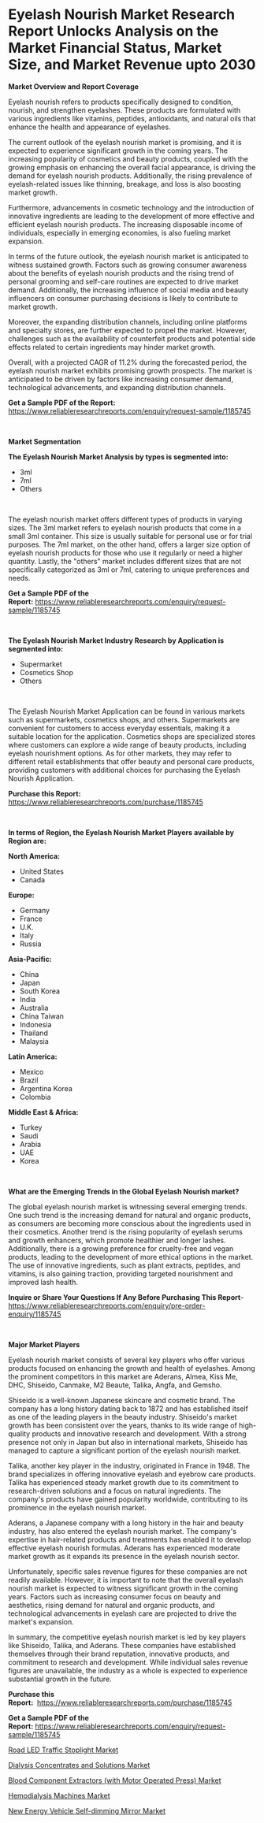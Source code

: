 <p><h1>Eyelash Nourish Market Research Report Unlocks Analysis on the Market Financial Status, Market Size, and Market Revenue upto 2030</h1></p><p><strong>Market Overview and Report Coverage</strong></p>
<p><p>Eyelash nourish refers to products specifically designed to condition, nourish, and strengthen eyelashes. These products are formulated with various ingredients like vitamins, peptides, antioxidants, and natural oils that enhance the health and appearance of eyelashes.</p><p>The current outlook of the eyelash nourish market is promising, and it is expected to experience significant growth in the coming years. The increasing popularity of cosmetics and beauty products, coupled with the growing emphasis on enhancing the overall facial appearance, is driving the demand for eyelash nourish products. Additionally, the rising prevalence of eyelash-related issues like thinning, breakage, and loss is also boosting market growth.</p><p>Furthermore, advancements in cosmetic technology and the introduction of innovative ingredients are leading to the development of more effective and efficient eyelash nourish products. The increasing disposable income of individuals, especially in emerging economies, is also fueling market expansion.</p><p>In terms of the future outlook, the eyelash nourish market is anticipated to witness sustained growth. Factors such as growing consumer awareness about the benefits of eyelash nourish products and the rising trend of personal grooming and self-care routines are expected to drive market demand. Additionally, the increasing influence of social media and beauty influencers on consumer purchasing decisions is likely to contribute to market growth.</p><p>Moreover, the expanding distribution channels, including online platforms and specialty stores, are further expected to propel the market. However, challenges such as the availability of counterfeit products and potential side effects related to certain ingredients may hinder market growth.</p><p>Overall, with a projected CAGR of 11.2% during the forecasted period, the eyelash nourish market exhibits promising growth prospects. The market is anticipated to be driven by factors like increasing consumer demand, technological advancements, and expanding distribution channels.</p></p>
<p><strong>Get a Sample PDF of the Report:</strong> <a href="https://www.reliableresearchreports.com/enquiry/request-sample/1185745">https://www.reliableresearchreports.com/enquiry/request-sample/1185745</a></p>
<p>&nbsp;</p>
<p><strong>Market Segmentation</strong></p>
<p><strong>The Eyelash Nourish Market Analysis by types is segmented into:</strong></p>
<p><ul><li>3ml</li><li>7ml</li><li>Others</li></ul></p>
<p>&nbsp;</p>
<p><p>The eyelash nourish market offers different types of products in varying sizes. The 3ml market refers to eyelash nourish products that come in a small 3ml container. This size is usually suitable for personal use or for trial purposes. The 7ml market, on the other hand, offers a larger size option of eyelash nourish products for those who use it regularly or need a higher quantity. Lastly, the "others" market includes different sizes that are not specifically categorized as 3ml or 7ml, catering to unique preferences and needs.</p></p>
<p><strong>Get a Sample PDF of the Report:</strong>&nbsp;<a href="https://www.reliableresearchreports.com/enquiry/request-sample/1185745">https://www.reliableresearchreports.com/enquiry/request-sample/1185745</a></p>
<p>&nbsp;</p>
<p><strong>The Eyelash Nourish Market Industry Research by Application is segmented into:</strong></p>
<p><ul><li>Supermarket</li><li>Cosmetics Shop</li><li>Others</li></ul></p>
<p>&nbsp;</p>
<p><p>The Eyelash Nourish Market Application can be found in various markets such as supermarkets, cosmetics shops, and others. Supermarkets are convenient for customers to access everyday essentials, making it a suitable location for the application. Cosmetics shops are specialized stores where customers can explore a wide range of beauty products, including eyelash nourishment options. As for other markets, they may refer to different retail establishments that offer beauty and personal care products, providing customers with additional choices for purchasing the Eyelash Nourish Application.</p></p>
<p><strong>Purchase this Report:</strong>&nbsp; <a href="https://www.reliableresearchreports.com/purchase/1185745">https://www.reliableresearchreports.com/purchase/1185745</a></p>
<p>&nbsp;</p>
<p><strong>In terms of Region, the Eyelash Nourish Market Players available by Region are:</strong></p>
<p>
    <p> <strong> North America: </strong>
        <ul>
            <li>United States</li>
            <li>Canada</li>
        </ul>
        </p> 
    <p> <strong> Europe: </strong>
        <ul>
            <li>Germany</li>
            <li>France</li>
            <li>U.K.</li>
            <li>Italy</li>
            <li>Russia</li>
        </ul>
        </p> 
    <p> <strong> Asia-Pacific: </strong>
        <ul>
            <li>China</li>
            <li>Japan</li>
            <li>South Korea</li>
            <li>India</li>
            <li>Australia</li>
            <li>China Taiwan</li>
            <li>Indonesia</li>
            <li>Thailand</li>
            <li>Malaysia</li>
        </ul>
        </p> 
    <p> <strong> Latin America: </strong>
        <ul>
            <li>Mexico</li>
            <li>Brazil</li>
            <li>Argentina Korea</li>
            <li>Colombia</li>
        </ul>
        </p> 
    <p> <strong> Middle East & Africa: </strong>
        <ul>
            <li>Turkey</li>
            <li>Saudi</li>
            <li>Arabia</li>
            <li>UAE</li>
            <li>Korea</li>
        </ul>
    </p>
    </p>
<p>&nbsp;</p>
<p><strong>What are the Emerging Trends in the Global Eyelash Nourish market?</strong></p>
<p><p>The global eyelash nourish market is witnessing several emerging trends. One such trend is the increasing demand for natural and organic products, as consumers are becoming more conscious about the ingredients used in their cosmetics. Another trend is the rising popularity of eyelash serums and growth enhancers, which promote healthier and longer lashes. Additionally, there is a growing preference for cruelty-free and vegan products, leading to the development of more ethical options in the market. The use of innovative ingredients, such as plant extracts, peptides, and vitamins, is also gaining traction, providing targeted nourishment and improved lash health.</p></p>
<p><strong>Inquire or Share Your Questions If Any Before Purchasing This Report</strong>- <a href="https://www.reliableresearchreports.com/enquiry/pre-order-enquiry/1185745">https://www.reliableresearchreports.com/enquiry/pre-order-enquiry/1185745</a></p>
<p>&nbsp;</p>
<p><strong>Major Market Players</strong></p>
<p><p>Eyelash nourish market consists of several key players who offer various products focused on enhancing the growth and health of eyelashes. Among the prominent competitors in this market are Aderans, Almea, Kiss Me, DHC, Shiseido, Canmake, M2 Beaute, Talika, Angfa, and Gemsho. </p><p>Shiseido is a well-known Japanese skincare and cosmetic brand. The company has a long history dating back to 1872 and has established itself as one of the leading players in the beauty industry. Shiseido's market growth has been consistent over the years, thanks to its wide range of high-quality products and innovative research and development. With a strong presence not only in Japan but also in international markets, Shiseido has managed to capture a significant portion of the eyelash nourish market. </p><p>Talika, another key player in the industry, originated in France in 1948. The brand specializes in offering innovative eyelash and eyebrow care products. Talika has experienced steady market growth due to its commitment to research-driven solutions and a focus on natural ingredients. The company's products have gained popularity worldwide, contributing to its prominence in the eyelash nourish market. </p><p>Aderans, a Japanese company with a long history in the hair and beauty industry, has also entered the eyelash nourish market. The company's expertise in hair-related products and treatments has enabled it to develop effective eyelash nourish formulas. Aderans has experienced moderate market growth as it expands its presence in the eyelash nourish sector.</p><p>Unfortunately, specific sales revenue figures for these companies are not readily available. However, it is important to note that the overall eyelash nourish market is expected to witness significant growth in the coming years. Factors such as increasing consumer focus on beauty and aesthetics, rising demand for natural and organic products, and technological advancements in eyelash care are projected to drive the market's expansion.</p><p>In summary, the competitive eyelash nourish market is led by key players like Shiseido, Talika, and Aderans. These companies have established themselves through their brand reputation, innovative products, and commitment to research and development. While individual sales revenue figures are unavailable, the industry as a whole is expected to experience substantial growth in the future.</p></p>
<p><strong>Purchase this Report:</strong>&nbsp;&nbsp;<a href="https://www.reliableresearchreports.com/purchase/1185745">https://www.reliableresearchreports.com/purchase/1185745</a></p>
<p></p>
<p><strong>Get a Sample PDF of the Report:</strong>&nbsp;<a href="https://www.reliableresearchreports.com/enquiry/request-sample/1185745">https://www.reliableresearchreports.com/enquiry/request-sample/1185745</a></p>
<p><p><a href="https://github.com/tamvrosiya/Market-Research-Report-List-1/blob/main/road-led-traffic-stoplight-market.md">Road LED Traffic Stoplight Market</a></p><p><a href="https://medium.com/@rachelyoung56/dialysis-concentrates-and-solutions-market-outlook-industry-overview-and-forecast-2023-to-2030-5580065acd1e">Dialysis Concentrates and Solutions Market</a></p><p><a href="https://medium.com/@lisasanchez1968/blood-component-extractors-with-motor-operated-press-market-report-reveals-the-latest-trends-and-acf4ea03ea73">Blood Component Extractors (with Motor Operated Press) Market</a></p><p><a href="https://medium.com/@beverlychen69/hemodialysis-machines-market-exploring-market-share-market-trends-and-future-growth-7fb22fb77d4e">Hemodialysis Machines Market</a></p><p><a href="https://github.com/gaydyna/Market-Research-Report-List-1/blob/main/new-energy-vehicle-self-dimming-mirror-market.md">New Energy Vehicle Self-dimming Mirror Market</a></p></p>